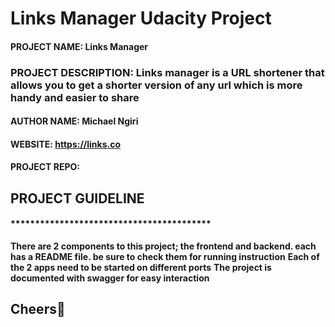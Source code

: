 <!-- @format -->

# Links Manager Udacity Project

#### PROJECT NAME: Links Manager

### PROJECT DESCRIPTION: Links manager is a URL shortener that allows you to get a shorter version of any url which is more handy and easier to share

#### AUTHOR NAME: Michael Ngiri

#### WEBSITE: https://links.co

#### PROJECT REPO:

## PROJECT GUIDELINE

#### \***\*\*\*\*\*\*\***\*\*\*\*\***\*\*\*\*\*\*\***\*\***\*\*\*\*\*\*\***\*\*\*\*\***\*\*\*\*\*\*\***

**There are 2 components to this project; the frontend and backend. each has a README file. be sure to check them for running instruction**
**Each of the 2 apps need to be started on different ports**
**The project is documented with swagger for easy interaction**

## Cheers:beer:
